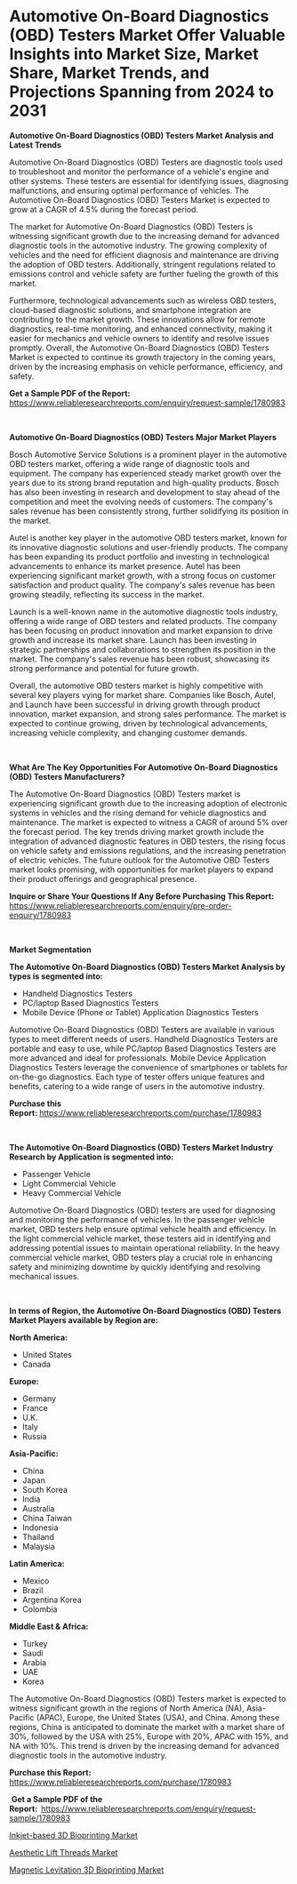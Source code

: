 <p><h1>Automotive On-Board Diagnostics (OBD) Testers Market Offer Valuable Insights into Market Size, Market Share, Market Trends, and Projections Spanning from 2024 to 2031</h1></p><p><strong>Automotive On-Board Diagnostics (OBD) Testers Market Analysis and Latest Trends</strong></p>
<p><p>Automotive On-Board Diagnostics (OBD) Testers are diagnostic tools used to troubleshoot and monitor the performance of a vehicle's engine and other systems. These testers are essential for identifying issues, diagnosing malfunctions, and ensuring optimal performance of vehicles. The Automotive On-Board Diagnostics (OBD) Testers Market is expected to grow at a CAGR of 4.5% during the forecast period.</p><p>The market for Automotive On-Board Diagnostics (OBD) Testers is witnessing significant growth due to the increasing demand for advanced diagnostic tools in the automotive industry. The growing complexity of vehicles and the need for efficient diagnosis and maintenance are driving the adoption of OBD testers. Additionally, stringent regulations related to emissions control and vehicle safety are further fueling the growth of this market.</p><p>Furthermore, technological advancements such as wireless OBD testers, cloud-based diagnostic solutions, and smartphone integration are contributing to the market growth. These innovations allow for remote diagnostics, real-time monitoring, and enhanced connectivity, making it easier for mechanics and vehicle owners to identify and resolve issues promptly. Overall, the Automotive On-Board Diagnostics (OBD) Testers Market is expected to continue its growth trajectory in the coming years, driven by the increasing emphasis on vehicle performance, efficiency, and safety.</p></p>
<p><strong>Get a Sample PDF of the Report:&nbsp;</strong> <a href="https://www.reliableresearchreports.com/enquiry/request-sample/1780983">https://www.reliableresearchreports.com/enquiry/request-sample/1780983</a></p>
<p>&nbsp;</p>
<p><strong>Automotive On-Board Diagnostics (OBD) Testers Major Market Players</strong></p>
<p><p>Bosch Automotive Service Solutions is a prominent player in the automotive OBD testers market, offering a wide range of diagnostic tools and equipment. The company has experienced steady market growth over the years due to its strong brand reputation and high-quality products. Bosch has also been investing in research and development to stay ahead of the competition and meet the evolving needs of customers. The company's sales revenue has been consistently strong, further solidifying its position in the market.</p><p>Autel is another key player in the automotive OBD testers market, known for its innovative diagnostic solutions and user-friendly products. The company has been expanding its product portfolio and investing in technological advancements to enhance its market presence. Autel has been experiencing significant market growth, with a strong focus on customer satisfaction and product quality. The company's sales revenue has been growing steadily, reflecting its success in the market.</p><p>Launch is a well-known name in the automotive diagnostic tools industry, offering a wide range of OBD testers and related products. The company has been focusing on product innovation and market expansion to drive growth and increase its market share. Launch has been investing in strategic partnerships and collaborations to strengthen its position in the market. The company's sales revenue has been robust, showcasing its strong performance and potential for future growth.</p><p>Overall, the automotive OBD testers market is highly competitive with several key players vying for market share. Companies like Bosch, Autel, and Launch have been successful in driving growth through product innovation, market expansion, and strong sales performance. The market is expected to continue growing, driven by technological advancements, increasing vehicle complexity, and changing customer demands.</p></p>
<p>&nbsp;</p>
<p><strong>What Are The Key Opportunities For Automotive On-Board Diagnostics (OBD) Testers Manufacturers?</strong></p>
<p><p>The Automotive On-Board Diagnostics (OBD) Testers market is experiencing significant growth due to the increasing adoption of electronic systems in vehicles and the rising demand for vehicle diagnostics and maintenance. The market is expected to witness a CAGR of around 5% over the forecast period. The key trends driving market growth include the integration of advanced diagnostic features in OBD testers, the rising focus on vehicle safety and emissions regulations, and the increasing penetration of electric vehicles. The future outlook for the Automotive OBD Testers market looks promising, with opportunities for market players to expand their product offerings and geographical presence.</p></p>
<p><strong>Inquire or Share Your Questions If Any Before Purchasing This Report:</strong> <a href="https://www.reliableresearchreports.com/enquiry/pre-order-enquiry/1780983">https://www.reliableresearchreports.com/enquiry/pre-order-enquiry/1780983</a></p>
<p>&nbsp;</p>
<p><strong>Market Segmentation</strong></p>
<p><strong>The Automotive On-Board Diagnostics (OBD) Testers Market Analysis by types is segmented into:</strong></p>
<p><ul><li>Handheld Diagnostics Testers</li><li>PC/laptop Based Diagnostics Testers</li><li>Mobile Device (Phone or Tablet) Application Diagnostics Testers</li></ul></p>
<p><p>Automotive On-Board Diagnostics (OBD) Testers are available in various types to meet different needs of users. Handheld Diagnostics Testers are portable and easy to use, while PC/laptop Based Diagnostics Testers are more advanced and ideal for professionals. Mobile Device Application Diagnostics Testers leverage the convenience of smartphones or tablets for on-the-go diagnostics. Each type of tester offers unique features and benefits, catering to a wide range of users in the automotive industry.</p></p>
<p><strong>Purchase this Report:&nbsp;</strong><a href="https://www.reliableresearchreports.com/purchase/1780983">https://www.reliableresearchreports.com/purchase/1780983</a></p>
<p>&nbsp;</p>
<p><strong>The Automotive On-Board Diagnostics (OBD) Testers Market Industry Research by Application is segmented into:</strong></p>
<p><ul><li>Passenger Vehicle</li><li>Light Commercial Vehicle</li><li>Heavy Commercial Vehicle</li></ul></p>
<p><p>Automotive On-Board Diagnostics (OBD) testers are used for diagnosing and monitoring the performance of vehicles. In the passenger vehicle market, OBD testers help ensure optimal vehicle health and efficiency. In the light commercial vehicle market, these testers aid in identifying and addressing potential issues to maintain operational reliability. In the heavy commercial vehicle market, OBD testers play a crucial role in enhancing safety and minimizing downtime by quickly identifying and resolving mechanical issues.</p></p>
<p>&nbsp;</p>
<p><strong>In terms of Region, the Automotive On-Board Diagnostics (OBD) Testers Market Players available by Region are:</strong></p>
<p>
    <p> <strong> North America: </strong>
        <ul>
            <li>United States</li>
            <li>Canada</li>
        </ul>
        </p> 
    <p> <strong> Europe: </strong>
        <ul>
            <li>Germany</li>
            <li>France</li>
            <li>U.K.</li>
            <li>Italy</li>
            <li>Russia</li>
        </ul>
        </p> 
    <p> <strong> Asia-Pacific: </strong>
        <ul>
            <li>China</li>
            <li>Japan</li>
            <li>South Korea</li>
            <li>India</li>
            <li>Australia</li>
            <li>China Taiwan</li>
            <li>Indonesia</li>
            <li>Thailand</li>
            <li>Malaysia</li>
        </ul>
        </p> 
    <p> <strong> Latin America: </strong>
        <ul>
            <li>Mexico</li>
            <li>Brazil</li>
            <li>Argentina Korea</li>
            <li>Colombia</li>
        </ul>
        </p> 
    <p> <strong> Middle East & Africa: </strong>
        <ul>
            <li>Turkey</li>
            <li>Saudi</li>
            <li>Arabia</li>
            <li>UAE</li>
            <li>Korea</li>
        </ul>
    </p>
    </p>
<p><p>The Automotive On-Board Diagnostics (OBD) Testers market is expected to witness significant growth in the regions of North America (NA), Asia-Pacific (APAC), Europe, the United States (USA), and China. Among these regions, China is anticipated to dominate the market with a market share of 30%, followed by the USA with 25%, Europe with 20%, APAC with 15%, and NA with 10%. This trend is driven by the increasing demand for advanced diagnostic tools in the automotive industry.</p></p>
<p><strong>Purchase this Report: </strong><a href="https://www.reliableresearchreports.com/purchase/1780983">https://www.reliableresearchreports.com/purchase/1780983</a></p>
<p>&nbsp;<strong>Get a Sample PDF of the Report:&nbsp;&nbsp;</strong><a href="https://www.reliableresearchreports.com/enquiry/request-sample/1780983">https://www.reliableresearchreports.com/enquiry/request-sample/1780983</a></p>
<p><strong></strong></p>
<p><p><a href="https://view.publitas.com/reportprime-1/inkjet-based-3d-bioprinting-market-growth-market-trends-covid-19-impact-and-forecasts-for-period-from-2023-2030/">Inkjet-based 3D Bioprinting Market</a></p><p><a href="https://view.publitas.com/reportprime-1/aesthetic-lift-threads-market-research-report-provides-critical-insights-that-can-help-shape-business-development-and-investment-strategies/">Aesthetic Lift Threads Market</a></p><p><a href="https://view.publitas.com/reportprime-1/magnetic-levitation-3d-bioprinting-market-size-reflecting-a-forecast-till-2030-market-by-type-by-application-and-by-geography/">Magnetic Levitation 3D Bioprinting Market</a></p></p>